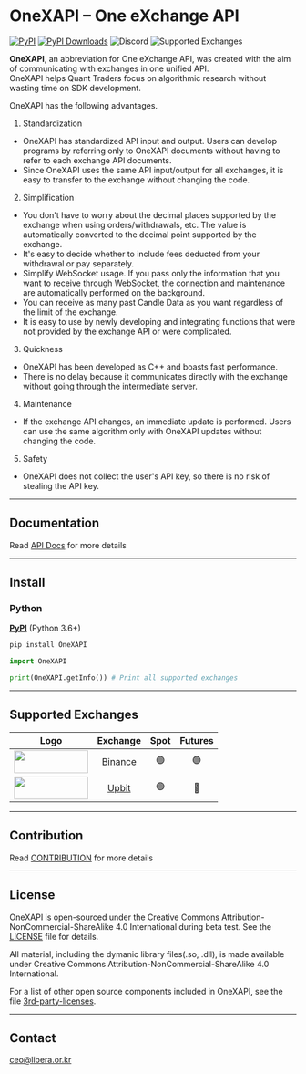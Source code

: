 # OneXAPI – One eXchange API

[![PyPI](https://img.shields.io/pypi/v/onexapi.svg)](https://pypi.python.org/pypi/onexapi) [![PyPI Downloads](https://img.shields.io/pypi/dm/onexapi.svg)](https://pypi.python.org/pypi/onexapi) ![Discord](https://img.shields.io/discord/1029941678938792028?logo=discord&logoColor=white) ![Supported Exchanges](https://img.shields.io/badge/exchanges-2-blue.svg)  

**OneXAPI**, an abbreviation for One eXchange API, was created with the aim of communicating with exchanges in one unified API.  
OneXAPI helps Quant Traders focus on algorithmic research without wasting time on SDK development.  

OneXAPI has the following advantages.  
1. Standardization
  - OneXAPI has standardized API input and output. Users can develop programs by referring only to OneXAPI documents without having to refer to each exchange API documents. 
  - Since OneXAPI uses the same API input/output for all exchanges, it is easy to transfer to the exchange without changing the code.
2. Simplification
  - You don't have to worry about the decimal places supported by the exchange when using orders/withdrawals, etc. The value is automatically converted to the decimal point supported by the exchange.
  - It's easy to decide whether to include fees deducted from your withdrawal or pay separately.
  - Simplify WebSocket usage. If you pass only the information that you want to receive through WebSocket, the connection and maintenance are automatically performed on the background.
  - You can receive as many past Candle Data as you want regardless of the limit of the exchange.
  - It is easy to use by newly developing and integrating functions that were not provided by the exchange API or were complicated.
3. Quickness
  - OneXAPI has been developed as C++ and boasts fast performance.
  - There is no delay because it communicates directly with the exchange without going through the intermediate server.
4. Maintenance
  - If the exchange API changes, an immediate update is performed. Users can use the same algorithm only with OneXAPI updates without changing the code.
5. Safety
  - OneXAPI does not collect the user's API key, so there is no risk of stealing the API key.

---

## Documentation
Read [API Docs](https://onexapi.github.io/OneXAPI-Reference/) for more details

---
## Install
### Python
[**PyPI**](https://pypi.python.org/pypi/onexapi) (Python 3.6+)
```python
pip install OneXAPI
```
```python
import OneXAPI

print(OneXAPI.getInfo()) # Print all supported exchanges
```

---

## Supported Exchanges  
| Logo | Exchange | Spot | Futures |
|:----:|:--------:|:----:|:-------:|
| <img src="https://user-images.githubusercontent.com/19239391/197909079-5c8a2727-cbc1-4f26-927d-cc60d6dbb076.png" width="130" height="40"/> | [Binance](https://www.binance.com/en) | 🟢 | 🟢 |
| <img src="https://user-images.githubusercontent.com/19239391/197908208-4520dfd8-b142-4a80-9dac-36b10a73b985.png" width="130" height="40"/> | [Upbit](https://www.upbit.com) | 🟢 | 🔴 |

---
## Contribution
Read [CONTRIBUTION](https://github.com/OneXAPI/OneXAPI_Python/blob/master/CONTRIBUTION.md) for more details

---
## License
OneXAPI is open-sourced under the Creative Commons Attribution-NonCommercial-ShareAlike 4.0 International during beta test. See the [LICENSE](https://github.com/OneXAPI/OneXAPI_Python/blob/master/LICENSE.md) file for details.

All material, including the dymanic library files(.so, .dll), is made available under Creative Commons Attribution-NonCommercial-ShareAlike 4.0 International.  

For a list of other open source components included in OneXAPI, see the file [3rd-party-licenses](https://github.com/OneXAPI/OneXAPI_Python/blob/master/3rd-party-licenses.md).  

---
## Contact
ceo@libera.or.kr